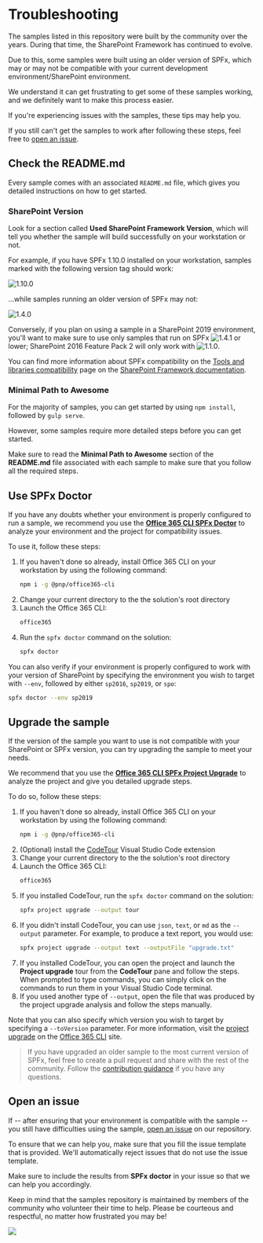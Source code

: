 # Troubleshooting

The samples listed in this repository were built by the community over the years. During that time, the SharePoint Framework has continued to evolve.

Due to this, some samples were built using an older version of SPFx, which may or may not be compatible with your current development environment/SharePoint environment.

We understand it can get frustrating to get some of these samples working, and we definitely want to make this process easier.

If you're experiencing issues with the samples, these tips may help you.

If you still can't get the samples to work after following these steps, feel free to [open an issue](#open-an-issue).

## Check the README.md

Every sample comes with an associated `README.md` file, which gives you detailed instructions on how to get started.

### SharePoint Version
Look for a section called **Used SharePoint Framework Version**, which will tell you whether the sample will build successfully on your workstation or not.

For example, if you have SPFx 1.10.0 installed on your workstation, samples marked with the following version tag should work:

![1.10.0](https://img.shields.io/badge/version-1.10.0-green.svg)

...while samples running an older version of SPFx may not:

![1.4.0](https://img.shields.io/badge/version-1.4.0-orange.svg)

Conversely, if you plan on using a sample in a SharePoint 2019 environment, you'll want to make sure to use only samples that run on SPFx ![1.4.1](https://img.shields.io/badge/1.4.1-orange.svg) or lower; SharePoint 2016 Feature Pack 2 will only work with ![1.1.0](https://img.shields.io/badge/1.0.0-orange.svg).

You can find more information about SPFx compatibility on the [Tools and libraries compatibility](https://docs.microsoft.com/en-us/sharepoint/dev/spfx/compatibility) page on the [SharePoint Framework documentation](https://docs.microsoft.com/en-us/sharepoint/dev/spfx).

### Minimal Path to Awesome

For the majority of samples, you can get started by using `npm install`, followed by `gulp serve`.

However, some samples require more detailed steps before you can get started.

Make sure to read the **Minimal Path to Awesome** section of the **README.md** file associated with each sample to make sure that you follow all the required steps.

## Use SPFx Doctor

If you have any doubts whether your environment is properly configured to run a sample, we recommend you use the **[Office 365 CLI SPFx Doctor](https://pnp.github.io/office365-cli/cmd/spfx/doctor/)** to analyze your environment and the project for compatibility issues.

To use it, follow these steps:

1. If you haven't done so already, install Office 365 CLI on your workstation by using the following command:
    ```bash
    npm i -g @pnp/office365-cli
    ```
1. Change your current directory to the the solution's root directory
1. Launch the Office 365 CLI:
    ```bash
    office365
    ```
1. Run the `spfx doctor` command on the solution:
    ```bash
    spfx doctor
    ```

You can also verify if your environment is properly configured to work with your version of SharePoint by specifying the environment you wish to target with `--env`, followed by either `sp2016`, `sp2019`, or `spo`:

```bash
spfx doctor --env sp2019
```

## Upgrade the sample

If the version of the sample you want to use is not compatible with your SharePoint or SPFx version, you can try upgrading the sample to meet your needs.

We recommend that you use the **[Office 365 CLI SPFx Project Upgrade](https://pnp.github.io/office365-cli/cmd/spfx/project/project-upgrade/)** to analyze the project and give you detailed upgrade steps.

To do so, follow these steps:

1. If you haven't done so already, install Office 365 CLI on your workstation by using the following command:
    ```bash
    npm i -g @pnp/office365-cli
    ```
1. (Optional) install the [CodeTour](https://aka.ms/codetour) Visual Studio Code extension
1. Change your current directory to the the solution's root directory
1. Launch the Office 365 CLI:
    ```bash
    office365
    ```
1. If you installed CodeTour, run the `spfx doctor` command on the solution:
    ```bash
    spfx project upgrade --output tour
    ```
1. If you didn't install CodeTour, you can use `json`, `text`, or `md` as the `--output` parameter. For example, to produce a text report, you would use:
    ```bash
    spfx project upgrade --output text --outputFile "upgrade.txt"
    ```
1. If you installed CodeTour, you can open the project and launch the **Project upgrade** tour from the **CodeTour** pane and follow the steps. When prompted to type commands, you can simply click on the commands to run them in your Visual Studio Code terminal.
1. If you used another type of `--output`, open the file that was produced by the project upgrade analysis and follow the steps manually.

Note that you can also specify which version you wish to target by specifying a `--toVersion` parameter. For more information, visit the [project upgrade](https://pnp.github.io/office365-cli/cmd/spfx/project/project-upgrade/) on the [Office 365 CLI](https://pnp.github.io/office365-cli) site.

> If you have upgraded an older sample to the most current version of SPFx, feel free to create a pull request and share with the rest of the community. Follow the [contribution guidance](https://github.com/pnp/sp-dev-fx-webparts/blob/master/.github/CONTRIBUTING.md) if you have any questions.

## Open an issue

If -- after ensuring that your environment is compatible with the sample -- you still have difficulties using the sample, [open an issue](https://github.com/pnp/sp-dev-fx-webparts/issues/new/choose) on our repository.

To ensure that we can help you, make sure that you fill the issue template that is provided. We'll automatically reject issues that do not use the issue template.

Make sure to include the results from **SPFx doctor** in your issue so that we can help you accordingly.

Keep in mind that the samples repository is maintained by members of the community who volunteer their time to help. Please be courteous and respectful, no matter how frustrated you may be!

<img src="https://telemetry.sharepointpnp.com/powerplatform-samples/docs/troubleshooting" />